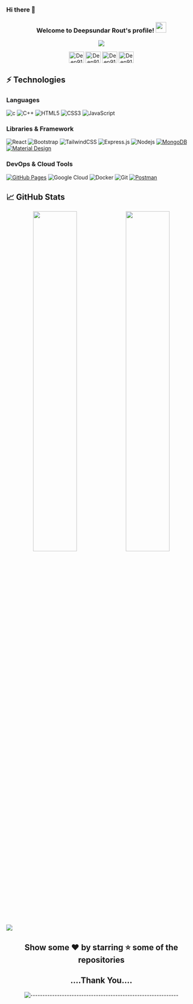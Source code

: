 ### Hi there 👋


<h3 align="center">
  Welcome to Deepsundar Rout's profile!
  <img src="https://media.giphy.com/media/hvRJCLFzcasrR4ia7z/giphy.gif" allign="center" width="28">
</h3>

<p align="center">
  <a href="https://github.com/Deep9110"><img src="https://readme-typing-svg.herokuapp.com?size=21&center=true&vCenter=true&width=440&height=45&lines=A+Tech+Enthusiastic%2C;A+full-stack+Developer.;Student+of+Computer+Science+and+Information+Technology"></a>
</p>
<p align="center">
  <a href="#" target="blank"><img align="center" src="https://raw.githubusercontent.com/rahuldkjain/github-profile-readme-generator/master/src/images/icons/Social/twitter.svg" alt="Deep9110" height="30" width="40" /></a>
<a href="https://www.linkedin.com/in/deepsundar-rout-52968b202/" target="blank"><img align="center" src="https://raw.githubusercontent.com/rahuldkjain/github-profile-readme-generator/master/src/images/icons/Social/linked-in-alt.svg" alt="Deep9110" height="30" width="40" /></a>
<a href="#" target="blank"><img align="center" src="https://raw.githubusercontent.com/rahuldkjain/github-profile-readme-generator/master/src/images/icons/Social/facebook.svg" alt="Deep9110" height="30" width="40" /></a>
<a href="#" target="blank"><img align="center" src="https://raw.githubusercontent.com/rahuldkjain/github-profile-readme-generator/master/src/images/icons/Social/instagram.svg" alt="Deep9110" height="30" width="40" /></a>
</p>


## ⚡ Technologies

### Languages

![c](https://img.shields.io/badge/-C-E24F86?style=flat-square&logo=C)
![C++](https://img.shields.io/badge/-C++-00599C?style=flat-square&logo=c)
![HTML5](https://img.shields.io/badge/-HTML5-E34F26?style=flat-square&logo=html5&logoColor=white)
![CSS3](https://img.shields.io/badge/-CSS3-1572B6?style=flat-square&logo=css3)
![JavaScript](https://img.shields.io/badge/-JavaScript-black?style=flat-square&logo=javascript)

<!-- ![TypeScript](https://img.shields.io/badge/-TypeScript-007ACC?style=flat-square&logo=typescript)
![SQL](https://img.shields.io/badge/-SQL-black?style=flat-square&logo=sql) -->

### Libraries & Framework

![React](https://img.shields.io/badge/-React-black?style=flat-square&logo=react)
![Bootstrap](https://img.shields.io/badge/-Bootstrap-563D7C?style=flat-square&logo=bootstrap)
![TailwindCSS](https://img.shields.io/badge/tailwindcss-%2338B2AC.svg?style=for-the-badge&logo=tailwind-css&logoColor=white)
![Express.js](https://img.shields.io/badge/express.js-%23404d59.svg?style=for-the-badge&logo=express&logoColor=%2361DAFB)
![Nodejs](https://img.shields.io/badge/-Nodejs-black?style=flat-square&logo=Node.js)
<a href="#"><img alt="MongoDB" src ="https://img.shields.io/badge/MongoDB-%234ea94b.svg?logo=mongodb&logoColor=white"></a>
<a href="#"><img alt="Material Design" src="https://img.shields.io/badge/Material%20Design%20-%230081CB.svg?logo=material-design&logoColor=white"></a>

### DevOps & Cloud Tools

<a href="#"><img alt="GitHub Pages" src="https://img.shields.io/badge/GitHub%20Pages-%23327FC7.svg?logo=github&logoColor=white"></a>
![Google Cloud](https://img.shields.io/badge/Google%20Cloud-black?style=flat-square&logo=google-cloud)
![Docker](https://img.shields.io/badge/-Docker-black?style=flat-square&logo=docker)
![Git](https://img.shields.io/badge/-Git-black?style=flat-square&logo=git)
<a href="#"><img alt="Postman" src="https://img.shields.io/badge/Postman-FF6C37?logo=postman&logoColor=white"></a>


## 📈 GitHub Stats

<p align="center">

  <img width="48%" src="https://github-readme-stats.vercel.app/api?username=Deep9110&show_icons=true&theme=synthwave" />
  <img width="48%" src="https://github-readme-streak-stats.herokuapp.com/?user=Deep9110&theme=synthwave" />
</p>
  <img src="https://activity-graph.herokuapp.com/graph?username=Deep9110&bg_color=2B213A&color=E5289E&line=DA5B0B&point=E1E8EB">
<div align="center">
  

## Show some ❤️ by starring ⭐ some of the repositories
## ....Thank You....
  
![-------------------------------------------------------------](https://raw.githubusercontent.com/andreasbm/readme/master/assets/lines/rainbow.png)


